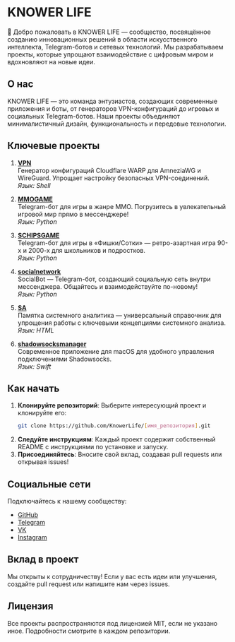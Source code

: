 # KNOWER LIFE

🧠 Добро пожаловать в KNOWER LIFE — сообщество, посвящённое созданию инновационных решений в области искусственного интеллекта, Telegram-ботов и сетевых технологий. Мы разрабатываем проекты, которые упрощают взаимодействие с цифровым миром и вдохновляют на новые идеи.

## О нас

KNOWER LIFE — это команда энтузиастов, создающих современные приложения и боты, от генераторов VPN-конфигураций до игровых и социальных Telegram-ботов. Наши проекты объединяют минималистичный дизайн, функциональность и передовые технологии.

## Ключевые проекты

1. **[VPN](https://github.com/KnowerLife/VPN)**  
   Генератор конфигураций Cloudflare WARP для AmneziaWG и WireGuard. Упрощает настройку безопасных VPN-соединений.  
   _Язык: Shell_

2. **[MMOGAME](https://github.com/KnowerLife/MMOGAME)**  
   Telegram-бот для игры в жанре MMO. Погрузитесь в увлекательный игровой мир прямо в мессенджере!  
   _Язык: Python_

3. **[SCHIPSGAME](https://github.com/KnowerLife/SCHIPSGAME)**  
   Telegram-бот для игры в «Фишки/Сотки» — ретро-азартная игра 90-х и 2000-х для школьников и подростков.  
   _Язык: Python_

4. **[socialnetwork](https://github.com/KnowerLife/socialnetwork)**  
   SocialBot — Telegram-бот, создающий социальную сеть внутри мессенджера. Общайтесь и взаимодействуйте по-новому!  
   _Язык: Python_

5. **[SA](https://github.com/KnowerLife/SA)**  
   Памятка системного аналитика — универсальный справочник для упрощения работы с ключевыми концепциями системного анализа.  
   _Язык: HTML_

6. **[shadowsocksmanager](https://github.com/KnowerLife/shadowsocksmanager)**  
   Современное приложение для macOS для удобного управления подключениями Shadowsocks.  
   _Язык: Swift_

## Как начать

1. **Клонируйте репозиторий**: Выберите интересующий проект и клонируйте его:
   ```bash
   git clone https://github.com/KnowerLife/[имя_репозитория].git
   ```
2. **Следуйте инструкциям**: Каждый проект содержит собственный README с инструкциями по установке и запуску.
3. **Присоединяйтесь**: Вносите свой вклад, создавая pull requests или открывая issues!

## Социальные сети

Подключайтесь к нашему сообществу:
- [GitHub](https://github.com/KnowerLife)
- [Telegram](https://t.me/knowerlife)
- [VK](https://vk.com/knowerlife)
- [Instagram](https://instagram.com/knowerlife)

## Вклад в проект

Мы открыты к сотрудничеству! Если у вас есть идеи или улучшения, создайте pull request или напишите нам через issues.

## Лицензия

Все проекты распространяются под лицензией MIT, если не указано иное. Подробности смотрите в каждом репозитории.
